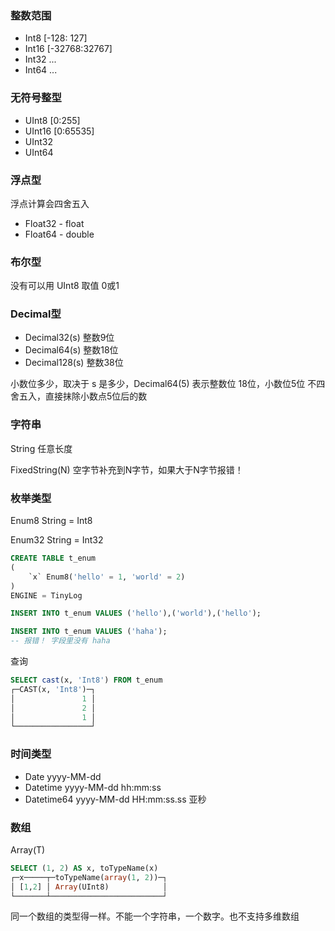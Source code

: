 ### 整数范围

+ Int8 [-128: 127]
+ Int16 [-32768:32767]
+ Int32 ...
+ Int64 ...

### 无符号整型

+ UInt8  [0:255]
+ UInt16  [0:65535]
+ UInt32
+ UInt64



### 浮点型 

浮点计算会四舍五入

+ Float32 - float
+ Float64 - double



### 布尔型

没有可以用 UInt8 取值 0或1



### Decimal型

+ Decimal32(s) 整数9位
+ Decimal64(s) 整数18位
+ Decimal128(s) 整数38位

小数位多少，取决于 s 是多少，Decimal64(5) 表示整数位 18位，小数位5位 不四舍五入，直接抹除小数点5位后的数



### 字符串

String 任意长度

FixedString(N)  空字节补充到N字节，如果大于N字节报错！



### 枚举类型

Enum8  String = Int8

Enum32  String = Int32

```sql
CREATE TABLE t_enum
(
    `x` Enum8('hello' = 1, 'world' = 2)
)
ENGINE = TinyLog
```

```sql
INSERT INTO t_enum VALUES ('hello'),('world'),('hello');

INSERT INTO t_enum VALUES ('haha');
-- 报错！ 字段里没有 haha
```

查询

```sql
SELECT cast(x, 'Int8') FROM t_enum
┌─CAST(x, 'Int8')─┐
│               1 │
│               2 │
│               1 │
└─────────────────┘
```





### 时间类型

+ Date  yyyy-MM-dd
+ Datetime   yyyy-MM-dd hh:mm:ss
+ Datetime64  yyyy-MM-dd HH:mm:ss.ss  亚秒



### 数组

Array(T)

```sql
SELECT (1, 2) AS x, toTypeName(x)
┌─x─────┬─toTypeName(array(1, 2))─┐
│ [1,2] │ Array(UInt8)            │
└───────┴─────────────────────────┘
```

同一个数组的类型得一样。不能一个字符串，一个数字。也不支持多维数组



 